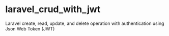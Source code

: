 # laravel_crud_with_jwt
Laravel create, read, update, and delete operation with authentication using Json Web Token (JWT)
